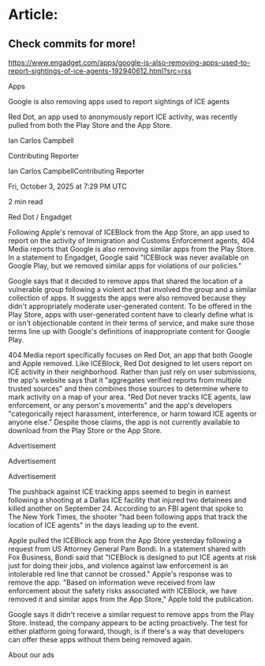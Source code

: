 # Article:

## Check commits for more!
https://www.engadget.com/apps/google-is-also-removing-apps-used-to-report-sightings-of-ice-agents-192940612.html?src=rss

Apps

Google is also removing apps used to report sightings of ICE agents

Red Dot, an app used to anonymously report ICE activity, was recently pulled from both the Play Store and the App Store.

Ian Carlos Campbell

Contributing Reporter

Ian Carlos CampbellContributing Reporter

Fri, October 3, 2025 at 7:29 PM UTC

2 min read

Red Dot / Engadget

Following Apple's removal of ICEBlock from the App Store, an app used to report on the activity of Immigration and Customs Enforcement agents, 404 Media reports that Google is also removing similar apps from the Play Store. In a statement to Engadget, Google said "ICEBlock was never available on Google Play, but we removed similar apps for violations of our policies."

Google says that it decided to remove apps that shared the location of a vulnerable group following a violent act that involved the group and a similar collection of apps. It suggests the apps were also removed because they didn't appropriately moderate user-generated content. To be offered in the Play Store, apps with user-generated content have to clearly define what is or isn't objectionable content in their terms of service, and make sure those terms line up with Google's definitions of inappropriate content for Google Play.

404 Media report specifically focuses on Red Dot, an app that both Google and Apple removed. Like ICEBlock, Red Dot designed to let users report on ICE activity in their neighborhood. Rather than just rely on user submissions, the app's website says that it "aggregates verified reports from multiple trusted sources" and then combines those sources to determine where to mark activity on a map of your area. "Red Dot never tracks ICE agents, law enforcement, or any person's movements" and the app's developers "categorically reject harassment, interference, or harm toward ICE agents or anyone else." Despite those claims, the app is not currently available to download from the Play Store or the App Store.

Advertisement

Advertisement

Advertisement

The pushback against ICE tracking apps seemed to begin in earnest following a shooting at a Dallas ICE facility that injured two detainees and killed another on September 24. According to an FBI agent that spoke to The New York Times, the shooter "had been following apps that track the location of ICE agents" in the days leading up to the event.

Apple pulled the ICEBlock app from the App Store yesterday following a request from US Attorney General Pam Bondi. In a statement shared with Fox Business, Bondi said that "ICEBlock is designed to put ICE agents at risk just for doing their jobs, and violence against law enforcement is an intolerable red line that cannot be crossed." Apple's response was to remove the app. "Based on information weve received from law enforcement about the safety risks associated with ICEBlock, we have removed it and similar apps from the App Store," Apple told the publication.

Google says it didn't receive a similar request to remove apps from the Play Store. Instead, the company appears to be acting proactively. The test for either platform going forward, though, is if there's a way that developers can offer these apps without them being removed again.

About our ads